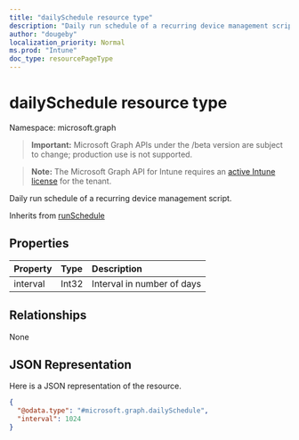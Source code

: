 ```yaml
---
title: "dailySchedule resource type"
description: "Daily run schedule of a recurring device management script."
author: "dougeby"
localization_priority: Normal
ms.prod: "Intune"
doc_type: resourcePageType
---
```


# dailySchedule resource type

Namespace: microsoft.graph

> **Important:** Microsoft Graph APIs under the /beta version are subject to change; production use is not supported.

> **Note:** The Microsoft Graph API for Intune requires an [active Intune license](https://go.microsoft.com/fwlink/?linkid=839381) for the tenant.

Daily run schedule of a recurring device management script.


Inherits from [runSchedule](../resources/intune-devices-runschedule.md)

## Properties
|Property|Type|Description|
|:---|:---|:---|
|interval|Int32|Interval in number of days|

## Relationships
None

## JSON Representation
Here is a JSON representation of the resource.
<!-- {
  "blockType": "resource",
  "@odata.type": "microsoft.graph.dailySchedule"
}
-->
``` json
{
  "@odata.type": "#microsoft.graph.dailySchedule",
  "interval": 1024
}
```



